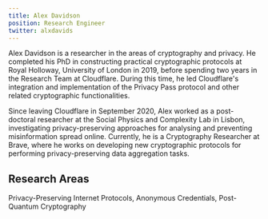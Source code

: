 ```yaml
---
title: Alex Davidson
position: Research Engineer
twitter: alxdavids
---
```


Alex Davidson is a researcher in the areas of cryptography and privacy. He completed his PhD in constructing practical cryptographic protocols at Royal Holloway, University of London in 2019, before spending two years in the Research Team at Cloudflare. During this time, he led Cloudflare's integration and implementation of the Privacy Pass protocol and other related cryptographic functionalities.

Since leaving Cloudflare in September 2020, Alex worked as a post-doctoral researcher at the Social Physics and Complexity Lab in Lisbon, investigating privacy-preserving approaches for analysing and preventing misinformation spread online. Currently, he is a Cryptography Researcher at Brave, where he works on developing new cryptographic protocols for performing privacy-preserving data aggregation tasks.

## Research Areas 
Privacy-Preserving Internet Protocols, Anonymous Credentials, Post-Quantum Cryptography
